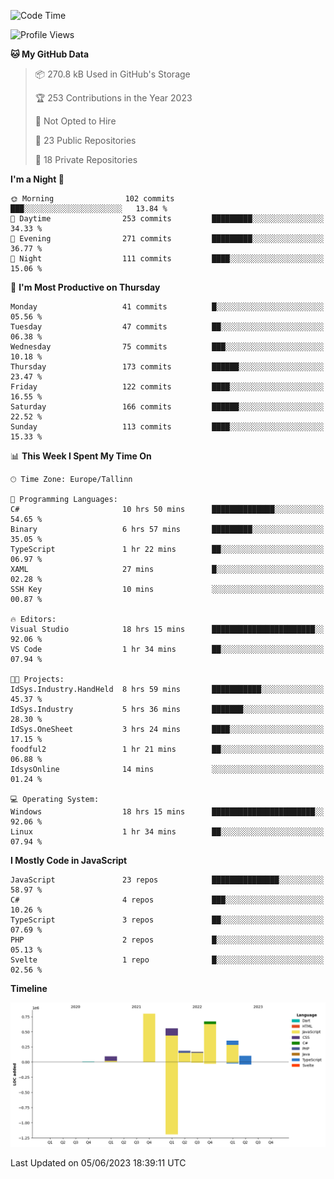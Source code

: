 <!--START_SECTION:waka-->
![Code Time](http://img.shields.io/badge/Code%20Time-161%20hrs%203%20mins-blue)

![Profile Views](http://img.shields.io/badge/Profile%20Views-1-blue)

**🐱 My GitHub Data** 

> 📦 270.8 kB Used in GitHub's Storage 
 > 
> 🏆 253 Contributions in the Year 2023
 > 
> 🚫 Not Opted to Hire
 > 
> 📜 23 Public Repositories 
 > 
> 🔑 18 Private Repositories 
 > 
**I'm a Night 🦉** 

```text
🌞 Morning                102 commits         ███░░░░░░░░░░░░░░░░░░░░░░   13.84 % 
🌆 Daytime                253 commits         █████████░░░░░░░░░░░░░░░░   34.33 % 
🌃 Evening                271 commits         █████████░░░░░░░░░░░░░░░░   36.77 % 
🌙 Night                  111 commits         ████░░░░░░░░░░░░░░░░░░░░░   15.06 % 
```
📅 **I'm Most Productive on Thursday** 

```text
Monday                   41 commits          █░░░░░░░░░░░░░░░░░░░░░░░░   05.56 % 
Tuesday                  47 commits          ██░░░░░░░░░░░░░░░░░░░░░░░   06.38 % 
Wednesday                75 commits          ███░░░░░░░░░░░░░░░░░░░░░░   10.18 % 
Thursday                 173 commits         ██████░░░░░░░░░░░░░░░░░░░   23.47 % 
Friday                   122 commits         ████░░░░░░░░░░░░░░░░░░░░░   16.55 % 
Saturday                 166 commits         ██████░░░░░░░░░░░░░░░░░░░   22.52 % 
Sunday                   113 commits         ████░░░░░░░░░░░░░░░░░░░░░   15.33 % 
```


📊 **This Week I Spent My Time On** 

```text
🕑︎ Time Zone: Europe/Tallinn

💬 Programming Languages: 
C#                       10 hrs 50 mins      ██████████████░░░░░░░░░░░   54.65 % 
Binary                   6 hrs 57 mins       █████████░░░░░░░░░░░░░░░░   35.05 % 
TypeScript               1 hr 22 mins        ██░░░░░░░░░░░░░░░░░░░░░░░   06.97 % 
XAML                     27 mins             █░░░░░░░░░░░░░░░░░░░░░░░░   02.28 % 
SSH Key                  10 mins             ░░░░░░░░░░░░░░░░░░░░░░░░░   00.87 % 

🔥 Editors: 
Visual Studio            18 hrs 15 mins      ███████████████████████░░   92.06 % 
VS Code                  1 hr 34 mins        ██░░░░░░░░░░░░░░░░░░░░░░░   07.94 % 

🐱‍💻 Projects: 
IdSys.Industry.HandHeld  8 hrs 59 mins       ███████████░░░░░░░░░░░░░░   45.37 % 
IdSys.Industry           5 hrs 36 mins       ███████░░░░░░░░░░░░░░░░░░   28.30 % 
IdSys.OneSheet           3 hrs 24 mins       ████░░░░░░░░░░░░░░░░░░░░░   17.15 % 
foodful2                 1 hr 21 mins        ██░░░░░░░░░░░░░░░░░░░░░░░   06.88 % 
IdsysOnline              14 mins             ░░░░░░░░░░░░░░░░░░░░░░░░░   01.24 % 

💻 Operating System: 
Windows                  18 hrs 15 mins      ███████████████████████░░   92.06 % 
Linux                    1 hr 34 mins        ██░░░░░░░░░░░░░░░░░░░░░░░   07.94 % 
```

**I Mostly Code in JavaScript** 

```text
JavaScript               23 repos            ███████████████░░░░░░░░░░   58.97 % 
C#                       4 repos             ███░░░░░░░░░░░░░░░░░░░░░░   10.26 % 
TypeScript               3 repos             ██░░░░░░░░░░░░░░░░░░░░░░░   07.69 % 
PHP                      2 repos             █░░░░░░░░░░░░░░░░░░░░░░░░   05.13 % 
Svelte                   1 repo              █░░░░░░░░░░░░░░░░░░░░░░░░   02.56 % 
```



**Timeline**

![Lines of Code chart](https://raw.githubusercontent.com/Piilu/Piilu/main/assets/bar_graph.png)


 Last Updated on 05/06/2023 18:39:11 UTC
<!--END_SECTION:waka-->